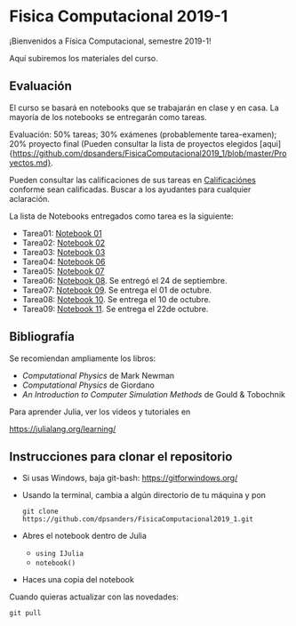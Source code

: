 # Fisica Computacional 2019-1

¡Bienvenidos a Física Computacional, semestre 2019-1!

Aquí subiremos los materiales del curso.


## Evaluación

El curso se basará en notebooks que se trabajarán en clase y en casa.
La mayoría de los notebooks se entregarán como tareas.

Evaluación: 50% tareas; 30% exámenes (probablemente tarea-examen); 20% proyecto final (Pueden consultar la lista de proyectos elegidos [aqui]{https://github.com/dpsanders/FisicaComputacional2019_1/blob/master/Proyectos.md}.

Pueden consultar las calificaciones de sus tareas en [Calificaciónes](https://docs.google.com/spreadsheets/d/1euiucRds_oSe0I14O2XghgPl1VTe50vYXZ0T00ZJdRo/edit?usp=sharing) conforme sean calificadas. Buscar a los ayudantes para cualquier aclaración.

La lista de Notebooks entregados como tarea es la siguiente:

- Tarea01: [Notebook 01](https://github.com/dpsanders/FisicaComputacional2019_1/blob/master/notebooks/01.%20Caminatas%20aleatorias.ipynb)
- Tarea02: [Notebook 02](https://github.com/dpsanders/FisicaComputacional2019_1/blob/master/notebooks/02.%20Caminatas%20aleatorias%20II.ipynb)
- Tarea03: [Notebook 03](https://github.com/dpsanders/FisicaComputacional2019_1/blob/master/notebooks/03.%20Caminatas%20aleatorias%20en%202D.ipynb)
- Tarea04: [Notebook 06](https://github.com/dpsanders/FisicaComputacional2019_1/blob/master/notebooks/06.%20Raices%20de%20funciones%20uni-dimensionales.ipynb)
- Tarea05: [Notebook 07](https://github.com/dpsanders/FisicaComputacional2019_1/blob/master/notebooks/07.%20El%20metodo%20de%20Newton.ipynb)
- Tarea06: [Notebook 08](https://github.com/dpsanders/FisicaComputacional2019_1/blob/master/notebooks/08.%20Diferencias%20finitas.ipynb). Se entregó el 24 de septiembre.
- Tarea07: [Notebook 09](https://github.com/dpsanders/FisicaComputacional2019_1/blob/master/notebooks/09.%20Interpolacion.ipynb). Se entrega el 01 de octubre.
- Tarea08: [Notebook 10](https://github.com/dpsanders/FisicaComputacional2019_1/blob/master/notebooks/10.%20Integracion%20numerica.ipynb). Se entrega el 10 de octubre.
- Tarea09: [Notebook 11](https://github.com/dpsanders/FisicaComputacional2019_1/blob/master/notebooks/11.%20Ecuaciones%20diferenciales%20ordinarias%20-%20metodo%20de%20Euler.ipynb). Se entrega el 22de octubre.


## Bibliografía

Se recomiendan ampliamente los libros:

- *Computational Physics* de Mark Newman
- *Computational Physics* de Giordano
- *An Introduction to Computer Simulation Methods* de Gould & Tobochnik

Para aprender Julia, ver los videos y tutoriales en

https://julialang.org/learning/


## Instrucciones para clonar el repositorio

- Si usas Windows, baja git-bash: https://gitforwindows.org/

- Usando la terminal, cambia a algún directorio de tu máquina y pon

  `git clone https://github.com/dpsanders/FisicaComputacional2019_1.git`
  
- Abres el notebook dentro de Julia
  - `using IJulia`
  - `notebook()`
  
- Haces una copia del notebook

Cuando quieras actualizar con las novedades:

  `git pull`




